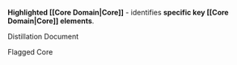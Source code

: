 **Highlighted [[Core Domain|Core]]** - identifies **specific key [[Core Domain|Core]] elements**.


Distillation Document

Flagged Core
